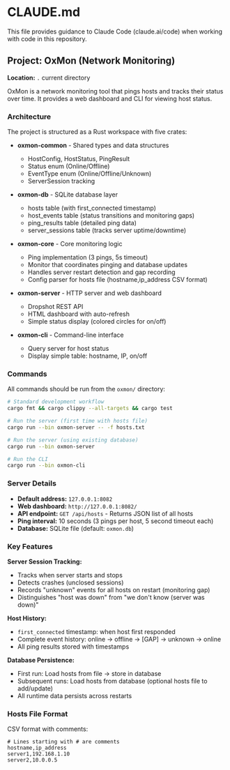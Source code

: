 # CLAUDE.md

This file provides guidance to Claude Code (claude.ai/code) when working with code in this repository.

## Project: OxMon (Network Monitoring)

**Location:** `.` current directory

OxMon is a network monitoring tool that pings hosts and tracks their status over time. It provides a web dashboard and CLI for viewing host status.

### Architecture

The project is structured as a Rust workspace with five crates:

- **oxmon-common** - Shared types and data structures
  - HostConfig, HostStatus, PingResult
  - Status enum (Online/Offline)
  - EventType enum (Online/Offline/Unknown)
  - ServerSession tracking

- **oxmon-db** - SQLite database layer
  - hosts table (with first_connected timestamp)
  - host_events table (status transitions and monitoring gaps)
  - ping_results table (detailed ping data)
  - server_sessions table (tracks server uptime/downtime)

- **oxmon-core** - Core monitoring logic
  - Ping implementation (3 pings, 5s timeout)
  - Monitor that coordinates pinging and database updates
  - Handles server restart detection and gap recording
  - Config parser for hosts file (hostname,ip_address CSV format)

- **oxmon-server** - HTTP server and web dashboard
  - Dropshot REST API
  - HTML dashboard with auto-refresh
  - Simple status display (colored circles for on/off)

- **oxmon-cli** - Command-line interface
  - Query server for host status
  - Display simple table: hostname, IP, on/off

### Commands

All commands should be run from the `oxmon/` directory:

```bash
# Standard development workflow
cargo fmt && cargo clippy --all-targets && cargo test

# Run the server (first time with hosts file)
cargo run --bin oxmon-server -- -f hosts.txt

# Run the server (using existing database)
cargo run --bin oxmon-server

# Run the CLI
cargo run --bin oxmon-cli
```

### Server Details

- **Default address:** `127.0.0.1:8082`
- **Web dashboard:** `http://127.0.0.1:8082/`
- **API endpoint:** `GET /api/hosts` - Returns JSON list of all hosts
- **Ping interval:** 10 seconds (3 pings per host, 5 second timeout each)
- **Database:** SQLite file (default: `oxmon.db`)

### Key Features

**Server Session Tracking:**
- Tracks when server starts and stops
- Detects crashes (unclosed sessions)
- Records "unknown" events for all hosts on restart (monitoring gap)
- Distinguishes "host was down" from "we don't know (server was down)"

**Host History:**
- `first_connected` timestamp: when host first responded
- Complete event history: online → offline → [GAP] → unknown → online
- All ping results stored with timestamps

**Database Persistence:**
- First run: Load hosts from file → store in database
- Subsequent runs: Load hosts from database (optional hosts file to add/update)
- All runtime data persists across restarts

### Hosts File Format

CSV format with comments:
```
# Lines starting with # are comments
hostname,ip_address
server1,192.168.1.10
server2,10.0.0.5
```
